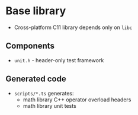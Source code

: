 # Base library

- Cross-platform C11 library depends only on `libc`

## Components

- `unit.h` - header-only test framework

## Generated code

- `scripts/*.ts` generates: 
  - math library C++ operator overload headers
  - math library unit tests
